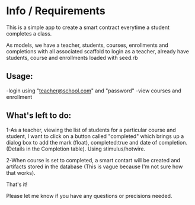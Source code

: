 # Info / Requirements

This is a simple app to create a smart contract everytime a student completes a class.

As models, we have a teacher, students, courses, enrollments and completions with all associated scaffold to login as a teacher, already have students, course and enrollments loaded with seed.rb

Usage:
------
-login using "teacher@school.com" and "password"
-view courses and enrollment

What's left to do:
------------------
1-As a teacher, viewing the list of students for a particular course and student, I want to click on a button called "completed" which brings up a dialog box to add the mark (float), completed:true and date of completion. (Details in the Completion table). Using stimulus/hotwire.

2-When course is set to completed, a smart contart will be created and artifacts stored in the database (This is vague because I'm not sure how that works).

That's it!

Please let me know if you have any questions or precisions needed.
